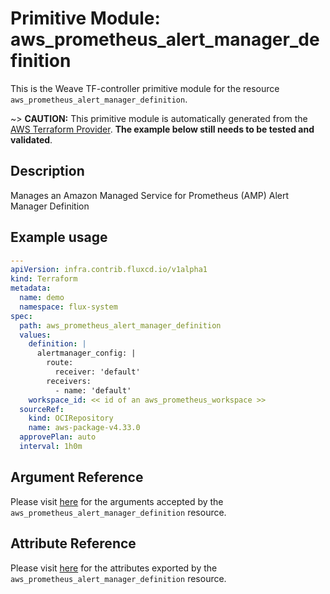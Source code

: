 
# Primitive Module: aws_prometheus_alert_manager_definition

This is the Weave TF-controller primitive module for the resource `aws_prometheus_alert_manager_definition`.

~> **CAUTION:** This primitive module is automatically generated from the [AWS Terraform Provider](https://registry.terraform.io/providers/hashicorp/aws/latest/docs/resources/prometheus_alert_manager_definition). **The example below still needs to be tested and validated**.

## Description

Manages an Amazon Managed Service for Prometheus (AMP) Alert Manager Definition

## Example usage

```yaml
---
apiVersion: infra.contrib.fluxcd.io/v1alpha1
kind: Terraform
metadata:
  name: demo
  namespace: flux-system
spec:
  path: aws_prometheus_alert_manager_definition
  values:
    definition: |
      alertmanager_config: |
        route:
          receiver: 'default'
        receivers:
          - name: 'default'
    workspace_id: << id of an aws_prometheus_workspace >>
  sourceRef:
    kind: OCIRepository
    name: aws-package-v4.33.0
  approvePlan: auto
  interval: 1h0m
```

## Argument Reference

Please visit [here](https://registry.terraform.io/providers/hashicorp/aws/latest/docs/resources/prometheus_alert_manager_definition#argument-reference) for the arguments accepted by the `aws_prometheus_alert_manager_definition` resource.

## Attribute Reference

Please visit [here](https://registry.terraform.io/providers/hashicorp/aws/latest/docs/resources/prometheus_alert_manager_definition#attributes-reference) for the attributes exported by the `aws_prometheus_alert_manager_definition` resource.
